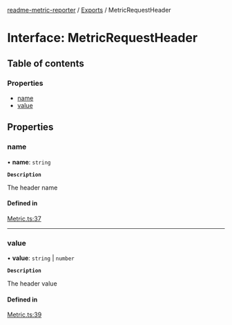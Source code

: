 [readme-metric-reporter](../README.md) / [Exports](../modules.md) / MetricRequestHeader

# Interface: MetricRequestHeader

## Table of contents

### Properties

- [name](MetricRequestHeader.md#name)
- [value](MetricRequestHeader.md#value)

## Properties

### name

• **name**: `string`

**`Description`**

The header name

#### Defined in

[Metric.ts:37](https://github.com/igrek8/readme-metric-reporter/blob/2fe414e/src/Metric.ts#L37)

___

### value

• **value**: `string` \| `number`

**`Description`**

The header value

#### Defined in

[Metric.ts:39](https://github.com/igrek8/readme-metric-reporter/blob/2fe414e/src/Metric.ts#L39)
